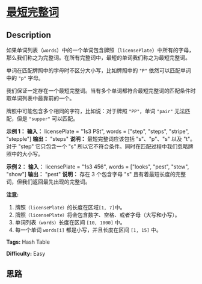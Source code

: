 # [最短完整词][title]

## Description

如果单词列表（`words`）中的一个单词包含牌照（`licensePlate`）中所有的字母，那么我们称之为完整词。在所有完整词中，最短的单词我们称之为最短完整词。

单词在匹配牌照中的字母时不区分大小写，比如牌照中的 `"P"` 依然可以匹配单词中的 `"p"` 字母。

我们保证一定存在一个最短完整词。当有多个单词都符合最短完整词的匹配条件时取单词列表中最靠前的一个。

牌照中可能包含多个相同的字符，比如说：对于牌照 `"PP"`，单词 `"pair"` 无法匹配，但是 `"supper"` 可以匹配。



**示例 1：**
            **输入：** licensePlate = "1s3 PSt", words = ["step", "steps", "stripe", "stepple"]    **输出：** "steps"    **说明：** 最短完整词应该包括 "s"、"p"、"s" 以及 "t"。对于 "step" 它只包含一个 "s" 所以它不符合条件。同时在匹配过程中我们忽略牌照中的大小写。



**示例 2：**
            **输入：** licensePlate = "1s3 456", words = ["looks", "pest", "stew", "show"]    **输出：** "pest"    **说明：** 存在 3 个包含字母 "s" 且有着最短长度的完整词，但我们返回最先出现的完整词。    



**注意:**

  1. 牌照`（licensePlate）`的长度在区域`[1, 7]`中。
  2. 牌照`（licensePlate）`将会包含数字、空格、或者字母（大写和小写）。
  3. 单词列表`（words）`长度在区间 `[10, 1000]` 中。
  4. 每一个单词 `words[i]` 都是小写，并且长度在区间 `[1, 15]` 中。




**Tags:** Hash Table

**Difficulty:** Easy

## 思路

[title]: https://leetcode-cn.com/problems/shortest-completing-word
